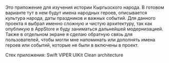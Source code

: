 Это приложение для изучения истории Кыргызского народа. 
В готовом варианте тут в нем будут имена народных героев, описывается культура народа, даты праздников и важных событий.
Для данного проекта я выбрал именно сложную и чистую архитектуру, так как опубликую в AppStore и буду заниматься дальнейшей модернизацией.
Также в отдельном экране я сделаю обратную связь для пользователей, чтобы могли мне напоминать или дополнять имена героев или событий, которые не были в включены в проект.

Стек приложения: 
Swift
VIPER
UIKit
Clean architecture
